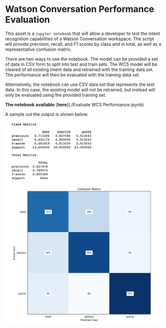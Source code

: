 # Watson Conversation Performance Evaluation

This asset is a `jupyter notebook` that will allow a developer to test the intent recognition capabilities of a Watson Conversation workspace. The script will provide precision, recall, and F1 scores by class and in total, as well as a representative confusion matrix.

There are two ways to use the notebook. The model can be provided a set of data in CSV form to split into test and train sets. The WCS model will be cleared of all existing intent data and retrained with the training data set. The performance will then be evaluated with the training data set.

Alternatively, the notebook can use CSV data set that represents the test data. In this case, the existing model will not be retrained, but instead will only be evaluated using the provided training set.

**The notebook available** [**here**](./Evaluate WCS Performance.ipynb)

A sample out the output is shown below.

![sample output](sample_output.png)

